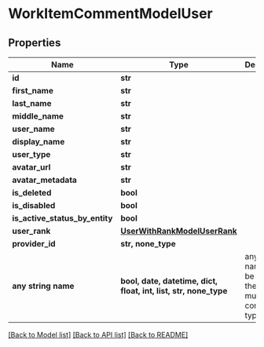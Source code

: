 # WorkItemCommentModelUser


## Properties
Name | Type | Description | Notes
------------ | ------------- | ------------- | -------------
**id** | **str** |  | 
**first_name** | **str** |  | 
**last_name** | **str** |  | 
**middle_name** | **str** |  | 
**user_name** | **str** |  | 
**display_name** | **str** |  | 
**user_type** | **str** |  | 
**avatar_url** | **str** |  | 
**avatar_metadata** | **str** |  | 
**is_deleted** | **bool** |  | 
**is_disabled** | **bool** |  | 
**is_active_status_by_entity** | **bool** |  | 
**user_rank** | [**UserWithRankModelUserRank**](UserWithRankModelUserRank.md) |  | 
**provider_id** | **str, none_type** |  | [optional] 
**any string name** | **bool, date, datetime, dict, float, int, list, str, none_type** | any string name can be used but the value must be the correct type | [optional]

[[Back to Model list]](../README.md#documentation-for-models) [[Back to API list]](../README.md#documentation-for-api-endpoints) [[Back to README]](../README.md)


